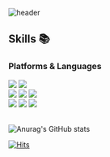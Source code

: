 ![header](https://capsule-render.vercel.app/api?type=waving&fontAlign=50&fontAlignY=40&fontSize=50&height=200&fontColor=000000&color=D9EFA8)
## Skills 📚
### Platforms & Languages
<div>
<img src="https://img.shields.io/badge/Swift-F05138?style=for-the-badge&logo=Swift&logoColor=white">
<img src="https://img.shields.io/badge/Flutter-02569B?style=for-the-badge&logo=Flutter&logoColor=white"><br>
<img src="https://img.shields.io/badge/Java-007396?style=for-the-badge&logo=OpenJDK&logoColor=white">
<img src="https://img.shields.io/badge/Python-3776AB?style=for-the-badge&logo=Python&logoColor=white">
<img src="https://img.shields.io/badge/C-A8B9CC?style=for-the-badge&logo=C&logoColor=white"><br>
<img src="https://img.shields.io/badge/HTML5-E34F26?style=for-the-badge&logo=HTML5&logoColor=white">
<img src="https://img.shields.io/badge/CSS3-1572B6?style=for-the-badge&logo=CSS3&logoColor=white">
<img src="https://img.shields.io/badge/JavaScript-F7DF1E?style=for-the-badge&logo=JavaScript&logoColor=white">
</div>
<br>

![Anurag's GitHub stats](https://github-readme-stats.vercel.app/api?username=youmikimm&theme=gruvbox_light&show_icons=true&hide=stars)

[![Hits](https://hits.seeyoufarm.com/api/count/incr/badge.svg?url=https%3A%2F%2Fgithub.com%2FYoumi-Kim&count_bg=%23F5F299&title_bg=%23D1EFBA&icon=&icon_color=%23E7E7E7&title=hits&edge_flat=false)](https://hits.seeyoufarm.com)
